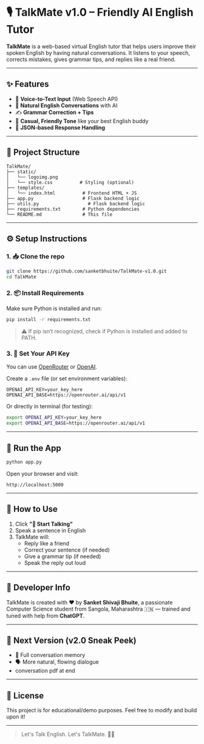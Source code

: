 # 🎙️ TalkMate v1.0 – Friendly AI English Tutor

**TalkMate** is a web-based virtual English tutor that helps users improve their spoken English by having natural conversations. It listens to your speech, corrects mistakes, gives grammar tips, and replies like a real friend.

---

## ✨ Features

- 🎤 **Voice-to-Text Input** (Web Speech API)
- 🤖 **Natural English Conversations** with AI
- ✍️ **Grammar Correction + Tips**
- 🧠 **Casual, Friendly Tone** like your best English buddy
- 💬 **JSON-based Response Handling**

---

## 📁 Project Structure

```
TalkMate/
├── static/
│   └── logoimg.png
│   └── style.css          # Styling (optional)
├── templates/
│   └── index.html          # Frontend HTML + JS
├── app.py                  # Flask backend logic
├── utils.py                  # Flask backend logic
├── requirements.txt        # Python dependencies
└── README.md               # This file
```

---

## ⚙️ Setup Instructions

### 1. 📥 Clone the repo
```bash
git clone https://github.com/sanketbhuite/TalkMate-v1.0.git
cd TalkMate
```

### 2. 📦 Install Requirements
Make sure Python is installed and run:
```bash
pip install -r requirements.txt
```

> ⚠️ If pip isn’t recognized, check if Python is installed and added to PATH.

### 3. 🔑 Set Your API Key
You can use [OpenRouter](https://openrouter.ai/) or [OpenAI](https://platform.openai.com/account/api-keys).

Create a `.env` file (or set environment variables):

```env
OPENAI_API_KEY=your_key_here
OPENAI_API_BASE=https://openrouter.ai/api/v1
```

Or directly in terminal (for testing):

```bash
export OPENAI_API_KEY=your_key_here
export OPENAI_API_BASE=https://openrouter.ai/api/v1
```

---

## 🚀 Run the App

```bash
python app.py
```

Open your browser and visit:
```
http://localhost:5000
```

---

## 🧪 How to Use

1. Click **"🎤 Start Talking"**
2. Speak a sentence in English
3. TalkMate will:
   - Reply like a friend
   - Correct your sentence (if needed)
   - Give a grammar tip (if needed)
   - Speak the reply out loud

---

## 🧠 Developer Info

TalkMate is created with ❤️ by **Sanket Shivaji Bhuite**, a passionate Computer Science student from Sangola, Maharashtra 🇮🇳 — trained and tuned with help from **ChatGPT**.

---

## 🚧 Next Version (v2.0 Sneak Peek)

- 🧠 Full conversation memory
- 🗣️ More natural, flowing dialogue
- conversation pdf at end

---

## 📃 License

This project is for educational/demo purposes. Feel free to modify and build upon it!

---

> Let's Talk English. Let's TalkMate. 💬✨

